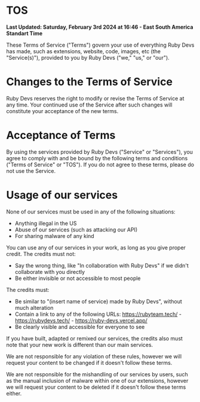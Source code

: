 # TOS
**Last Updated: Saturday, February 3rd 2024 at 16:46 - East South America Standart Time**

These Terms of Service ("Terms") govern your use of everything Ruby Devs has made, such as extensions, website, code, images, etc (the "Service(s)"), provided to you by Ruby Devs ("we," "us," or "our").

# Changes to the Terms of Service
Ruby Devs reserves the right to modify or revise the Terms of Service at any time. Your continued use of the Service after such changes will constitute your acceptance of the new terms.

# Acceptance of Terms
By using the services provided by Ruby Devs ("Service" or "Services"), you agree to comply with and be bound by the following terms and conditions ("Terms of Service" or "TOS"). If you do not agree to these terms, please do not use the Service.

# Usage of our services
None of our services must be used in any of the following situations:
- Anything illegal in the US
- Abuse of our services (such as attacking our API)
- For sharing malware of any kind

You can use any of our services in your work, as long as you give proper credit.
The credits must not:
- Say the wrong thing, like "In collaboration with Ruby Devs" if we didn't collaborate with you directly
- Be either invisible or not accessible to most people

The credits must:
- Be similar to "(insert name of service) made by Ruby Devs", without much alteration
- Contain a link to any of the following URLs: https://rubyteam.tech/ - https://rubydevs.tech/ - https://ruby-devs.vercel.app/
- Be clearly visible and accessible for everyone to see

If you have built, adapted or remixed our services, the credits also must note that your new work is different than our main services.

We are not responsible for any violation of these rules, however we will request your content to be changed if it doesn't follow these terms.

We are not responsible for the mishandling of our services by users, such as the manual inclusion of malware within one of our extensions, however we will request your content to be deleted if it doesn't follow these terms either.

